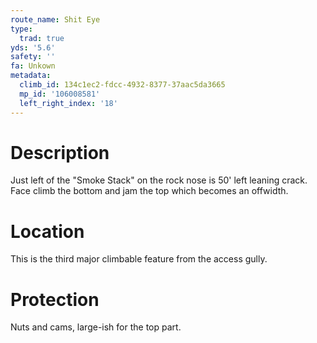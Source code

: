 ```yaml
---
route_name: Shit Eye
type:
  trad: true
yds: '5.6'
safety: ''
fa: Unkown
metadata:
  climb_id: 134c1ec2-fdcc-4932-8377-37aac5da3665
  mp_id: '106008581'
  left_right_index: '18'
---
```

# Description
Just left of the "Smoke Stack" on the rock nose is 50' left leaning crack. Face climb the bottom and jam the top which becomes an offwidth.

# Location
This is the third major climbable feature from the access gully.

# Protection
Nuts and cams, large-ish for the top part.
